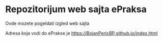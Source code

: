 # Repozitorijum web sajta ePraksa

Ovde mozete pogeldati izgled web sajta

Adresa koja vodi do ePrakse je https://BojanPericBP.github.io/index.html
